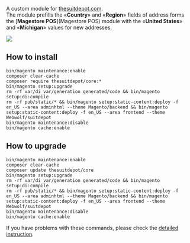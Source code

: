 A custom module for [thesuitdepot.com](https://thesuitdepot.com).  
The module prefills the «**Country**» and «**Region**» fields of address forms the [**Magestore POS**](Magestore POS) module with the «**United States**» and «**Michigan**» values for new addresses.  

![](https://mage2.pro/uploads/default/original/2X/f/f2ec1c5bd1048f10a5d8f393985222f406c5ea1d.png)

## How to install
```
bin/magento maintenance:enable
composer clear-cache
composer require thesuitdepot/core:*
bin/magento setup:upgrade
rm -rf var/di var/generation generated/code && bin/magento setup:di:compile
rm -rf pub/static/* && bin/magento setup:static-content:deploy -f en_US --area adminhtml --theme Magento/backend && bin/magento setup:static-content:deploy -f en_US --area frontend --theme Webwolf/suitdepot
bin/magento maintenance:disable
bin/magento cache:enable
```

## How to upgrade
```
bin/magento maintenance:enable
composer clear-cache
composer update thesuitdepot/core
bin/magento setup:upgrade
rm -rf var/di var/generation generated/code && bin/magento setup:di:compile
rm -rf pub/static/* && bin/magento setup:static-content:deploy -f en_US --area adminhtml --theme Magento/backend && bin/magento setup:static-content:deploy -f en_US --area frontend --theme Webwolf/suitdepot
bin/magento maintenance:disable
bin/magento cache:enable
```

If you have problems with these commands, please check the [detailed instruction](https://mage2.pro/t/263).